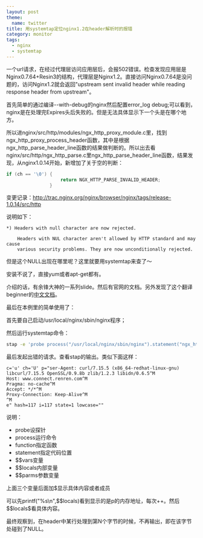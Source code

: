 ```yaml
---
layout: post
theme:
  name: twitter
title: 用systemtap定位nginx1.2在header解析时的报错
category: monitor
tags:
  - nginx
  - systemtap
---
```

一个url请求，在经过代理层访问应用层后，会报502错误。检查发现应用层是Nginx0.7.64+Resin3的结构，代理层是Nginx1.2。直接访问Nginx0.7.64是没问题的，访问Nginx1.2就会返回"upstream sent invalid header while reading response header from upstream"。

首先简单的通过编译--with-debug的nginx然后配置error_log debug;可以看到，nginx是在处理完Expires头后失败的。但是无法具体显示下一个头是在哪个地方。

所以进nginx/src/http/modules/ngx_http_proxy_module.c里，找到ngx_http_proxy_process_header函数，其中是根据ngx_http_parse_header_line函数的结果做判断的。所以出去看nginx/src/http/ngx_http_parse.c里ngx_http_parse_header_line函数，结果发现，从nginx1.0.14开始，新增加了关于空的判断：
```c
if (ch == '\0') {
                    return NGX_HTTP_PARSE_INVALID_HEADER;
                }
```
变更记录：<http://trac.nginx.org/nginx/browser/nginx/tags/release-1.0.14/src/http>

说明如下：


    *) Headers with null character are now rejected.

        Headers with NUL character aren't allowed by HTTP standard and may cause
        various security problems. They are now unconditionally rejected.

但是这个NULL出现在哪里呢？这里就要用systemtap来查了～

安装不说了，直接yum或者apt-get都有。

介绍的话，有余锋大神的一系列slide。然后有官网的文档。另外发现了这个翻译beginner的[中文文档](http://blog.csdn.net/kafeiflynn/article/details/6429976)。

最后在本例里的简单使用了：

首先要自己启动/usr/local/nginx/sbin/nginx程序；

然后运行systemtap命令：
```bash
stap -e 'probe process("/usr/local/nginx/sbin/nginx").statement("ngx_http_parse_header_line@src/http/ngx_http_parse.c:855"){printf("%s\n",$$locals$$);}'
```

最后发起出错的请求。查看stap的输出。类似下面这样：

    c='u' ch='U' p="ser-Agent: curl/7.15.5 (x86_64-redhat-linux-gnu) libcurl/7.15.5 OpenSSL/0.9.8b zlib/1.2.3 libidn/0.6.5^M
    Host: www.connect.renren.com^M
    Pragma: no-cache^M
    Accept: */*^M
    Proxy-Connection: Keep-Alive^M
    ^M
    e" hash=117 i=117 state=1 lowcase=""

说明：

* probe设探针    
* process运行命令    
* function指定函数    
* statement指定代码位置    
* $$vars变量    
* $$locals内部变量    
* $$parms参数变量    

上面三个变量后面加\$显示具体内容或者成员

可以先printf("%s\n",\$\$locals)看到显示的是p的内存地址，每次\+\+。然后\$\$locals\$看具体内容。

最终观察到，在header中某行处理到第N个字节的时候，不再输出，即在该字节处碰到了NULL。

